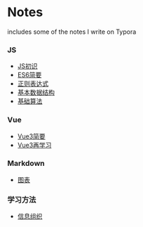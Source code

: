 # Notes
includes some of the notes I write on Typora
### JS

- [JS初识](1JS.md)
- [ES6简要](2ES6.md)
- [正则表达式](3正则表达式(使用JS).md)
- [基本数据结构](4JS基本数据结构.md)
- [基础算法](5JS基础算法.md)

### Vue

- [Vue3简要](VUE3简要.md)
- [Vue3再学习](Vue3再学习.md)

### Markdown

- [图表](图表教程.md)

### 学习方法

- [信息组织](信息组织--获取信息时的处理办法.md)

